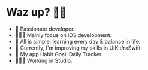 # Waz up? 👋🏽
- 🍾 Passionate developer. 
- 👨🏽‍💻 Mainly focus on iOS development. 
- 💭 All is simple: learning every day & balance in life.
- 🐉 Currently, I'm improving my skills in UIKit/rxSwift. 
- 🤡 My app Habit Goal: Daily Tracker. 
- 🦸🏼‍♂️ Working in Studio.
